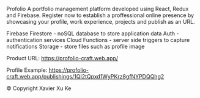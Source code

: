 ﻿Profolio
A portfolio management platform developed using React, Redux and Firebase. 
Register now to establish a proffessional online presence by showcasing your profile, work experience, projects and publish as an URL.

Firebase
Firestore - noSQL database to store application data
Auth - authentication services
Cloud Functions - server side triggers to capture notifications
Storage - store files such as profile image

Product URL: https://profolio-craft.web.app/

Profile Example: https://profolio-craft.web.app/publishings/1QI2tQpxd1WyPKrz8gfNYPDQQhg2

© Copyright Xavier Xu Ke
